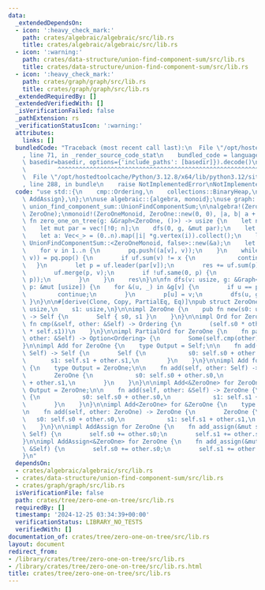 ```yaml
---
data:
  _extendedDependsOn:
  - icon: ':heavy_check_mark:'
    path: crates/algebraic/algebraic/src/lib.rs
    title: crates/algebraic/algebraic/src/lib.rs
  - icon: ':warning:'
    path: crates/data-structure/union-find-component-sum/src/lib.rs
    title: crates/data-structure/union-find-component-sum/src/lib.rs
  - icon: ':heavy_check_mark:'
    path: crates/graph/graph/src/lib.rs
    title: crates/graph/graph/src/lib.rs
  _extendedRequiredBy: []
  _extendedVerifiedWith: []
  _isVerificationFailed: false
  _pathExtension: rs
  _verificationStatusIcon: ':warning:'
  attributes:
    links: []
  bundledCode: "Traceback (most recent call last):\n  File \"/opt/hostedtoolcache/Python/3.12.8/x64/lib/python3.12/site-packages/onlinejudge_verify/documentation/build.py\"\
    , line 71, in _render_source_code_stat\n    bundled_code = language.bundle(stat.path,\
    \ basedir=basedir, options={'include_paths': [basedir]}).decode()\n          \
    \         ^^^^^^^^^^^^^^^^^^^^^^^^^^^^^^^^^^^^^^^^^^^^^^^^^^^^^^^^^^^^^^^^^^^^^^^^^^^^^^^^^\n\
    \  File \"/opt/hostedtoolcache/Python/3.12.8/x64/lib/python3.12/site-packages/onlinejudge_verify/languages/rust.py\"\
    , line 288, in bundle\n    raise NotImplementedError\nNotImplementedError\n"
  code: "use std::{\n    cmp::Ordering,\n    collections::BinaryHeap,\n    ops::{Add,\
    \ AddAssign},\n};\n\nuse algebraic::{algebra, monoid};\nuse graph::Graph;\nuse\
    \ union_find_component_sum::UnionFindComponentSum;\n\nalgebra!(ZeroOneMonoid,\
    \ ZeroOne);\nmonoid!(ZeroOneMonoid, ZeroOne::new(0, 0), |a, b| a + b);\n\npub\
    \ fn zero_one_on_tree(g: &Graph<ZeroOne, ()>) -> usize {\n    let n = g.len();\n\
    \    let mut par = vec![!0; n];\n    dfs(0, g, &mut par);\n    let mut res = 0;\n\
    \    let a: Vec<_> = (0..n).map(|i| *g.vertex(i)).collect();\n    let mut uf =\
    \ UnionFindComponentSum::<ZeroOneMonoid, false>::new(&a);\n    let mut pq = BinaryHeap::new();\n\
    \    for v in 1..n {\n        pq.push((a[v], v));\n    }\n    while let Some((x,\
    \ v)) = pq.pop() {\n        if uf.sum(v) != x {\n            continue;\n     \
    \   }\n        let p = uf.leader(par[v]);\n        res += uf.sum(p).s1 * uf.sum(v).s0;\n\
    \        uf.merge(p, v);\n        if !uf.same(0, p) {\n            pq.push((uf.sum(p),\
    \ p));\n        }\n    }\n    res\n}\n\nfn dfs(v: usize, g: &Graph<ZeroOne, ()>,\
    \ p: &mut [usize]) {\n    for &(u, _) in &g[v] {\n        if u == p[v] {\n   \
    \         continue;\n        }\n        p[u] = v;\n        dfs(u, g, p);\n   \
    \ }\n}\n\n#[derive(Clone, Copy, PartialEq, Eq)]\npub struct ZeroOne {\n    s0:\
    \ usize,\n    s1: usize,\n}\n\nimpl ZeroOne {\n    pub fn new(s0: usize, s1: usize)\
    \ -> Self {\n        Self { s0, s1 }\n    }\n}\n\nimpl Ord for ZeroOne {\n   \
    \ fn cmp(&self, other: &Self) -> Ordering {\n        (self.s0 * other.s1).cmp(&(other.s0\
    \ * self.s1))\n    }\n}\n\nimpl PartialOrd for ZeroOne {\n    fn partial_cmp(&self,\
    \ other: &Self) -> Option<Ordering> {\n        Some(self.cmp(other))\n    }\n\
    }\n\nimpl Add for ZeroOne {\n    type Output = Self;\n\n    fn add(self, other:\
    \ Self) -> Self {\n        Self {\n            s0: self.s0 + other.s0,\n     \
    \       s1: self.s1 + other.s1,\n        }\n    }\n}\n\nimpl Add for &ZeroOne\
    \ {\n    type Output = ZeroOne;\n\n    fn add(self, other: Self) -> ZeroOne {\n\
    \        ZeroOne {\n            s0: self.s0 + other.s0,\n            s1: self.s1\
    \ + other.s1,\n        }\n    }\n}\n\nimpl Add<&ZeroOne> for ZeroOne {\n    type\
    \ Output = ZeroOne;\n\n    fn add(self, other: &Self) -> ZeroOne {\n        ZeroOne\
    \ {\n            s0: self.s0 + other.s0,\n            s1: self.s1 + other.s1,\n\
    \        }\n    }\n}\n\nimpl Add<ZeroOne> for &ZeroOne {\n    type Output = ZeroOne;\n\
    \n    fn add(self, other: ZeroOne) -> ZeroOne {\n        ZeroOne {\n         \
    \   s0: self.s0 + other.s0,\n            s1: self.s1 + other.s1,\n        }\n\
    \    }\n}\n\nimpl AddAssign for ZeroOne {\n    fn add_assign(&mut self, other:\
    \ Self) {\n        self.s0 += other.s0;\n        self.s1 += other.s1;\n    }\n\
    }\n\nimpl AddAssign<&ZeroOne> for ZeroOne {\n    fn add_assign(&mut self, other:\
    \ &Self) {\n        self.s0 += other.s0;\n        self.s1 += other.s1;\n    }\n\
    }\n"
  dependsOn:
  - crates/algebraic/algebraic/src/lib.rs
  - crates/data-structure/union-find-component-sum/src/lib.rs
  - crates/graph/graph/src/lib.rs
  isVerificationFile: false
  path: crates/tree/zero-one-on-tree/src/lib.rs
  requiredBy: []
  timestamp: '2024-12-25 03:34:39+00:00'
  verificationStatus: LIBRARY_NO_TESTS
  verifiedWith: []
documentation_of: crates/tree/zero-one-on-tree/src/lib.rs
layout: document
redirect_from:
- /library/crates/tree/zero-one-on-tree/src/lib.rs
- /library/crates/tree/zero-one-on-tree/src/lib.rs.html
title: crates/tree/zero-one-on-tree/src/lib.rs
---
```

